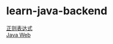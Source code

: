 # learn-java-backend

[正则表达式](https://github.com/ziishaned/learn-regex/blob/master/translations/README-cn.md)<br>
[Java Web](https://www.bilibili.com/video/BV11741127ic?from=search&seid=15319522933890015197)

